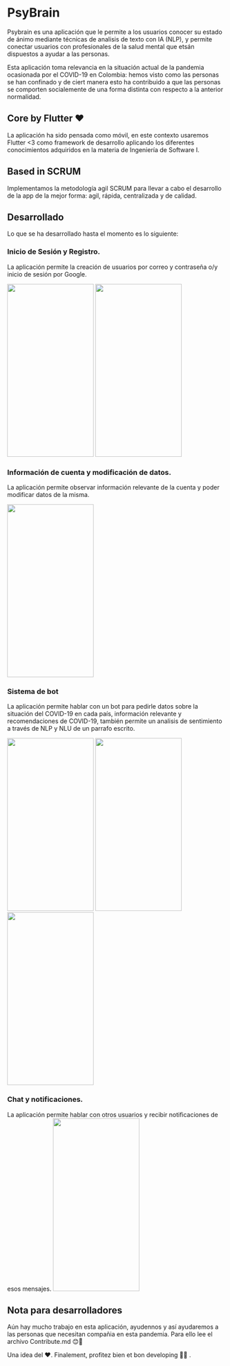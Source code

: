 # PsyBrain
Psybrain es una aplicación que le permite a los usuarios conocer su estado de ánimo mediante técnicas de analisis de texto con IA (NLP), y permite conectar usuarios con profesionales de la salud mental que etsán dispuestos a ayudar a las personas. </br>

Esta aplicación toma relevancia en la situación actual de la pandemia ocasionada por el COVID-19 en Colombia: hemos visto como las personas se han confinado y de ciert manera esto ha contribuido a que las personas se comporten socialemente de una forma distinta con respecto a la anterior normalidad. 

## Core by Flutter ❤

La aplicación ha sido pensada como móvil, en este contexto usaremos Flutter <3 como framework de desarrollo aplicando los diferentes conocimientos adquiridos en la materia de Ingeniería de Software I.

## Based in SCRUM

Implementamos la metodología agil SCRUM para llevar a cabo el desarrollo de la app de la mejor forma: agil, rápida, centralizada y de calidad. 

## Desarrollado

Lo que se ha desarrollado hasta el momento es lo siguiente:
### Inicio de Sesión y Registro.
La aplicación permite la creación de usuarios por correo y contraseña o/y inicio de sesión por Google.

<img src="https://media.giphy.com/media/EDcUkCzHPVcFLYlGJy/giphy.gif"  width="200" height="400" /> <img src="https://media.giphy.com/media/7mKPeiyaTweK7QEFHa/giphy.gif"  width="200" height="400" />

### Información de cuenta y modificación de datos.
La aplicación permite observar información relevante de la cuenta y poder modificar datos de la misma.

<img src="https://media.giphy.com/media/Fw8i9ManoUoVqJYIKl/giphy.gif"  width="200" height="400" />

### Sistema de bot 
La aplicación permite hablar con un bot para pedirle datos sobre la situación del COVID-19 en cada país, información relevante y recomendaciones de COVID-19, también permite un analisis de sentimiento a través de NLP y NLU de un parrafo escrito.

<img src="https://media.giphy.com/media/OOSBarghDJwKULiH4q/giphy.gif"  width="200" height="400" /> <img src="https://media.giphy.com/media/nRZKwe6GXW9MzUPNTe/giphy.gif"  width="200" height="400" /> <img src="https://media.giphy.com/media/NVwUhhoHiGFUGYJZTG/giphy.gif"  width="200" height="400" />

### Chat y notificaciones.
La aplicación permite hablar con otros usuarios y recibir notificaciones de esos mensajes. 
<img src="https://media.giphy.com/media/dg4KMjaA6ZlYddzvM4/giphy.gif"  width="200" height="400" />

## Nota para desarrolladores

Aún hay mucho trabajo en esta aplicación, ayudennos y así ayudaremos a las personas que necesitan compañia en esta pandemia. Para ello lee el archivo Contribute.md 😊💪 </br>

Una idea del ❤. Finalement, profitez bien et bon developing 💯💯 . 
